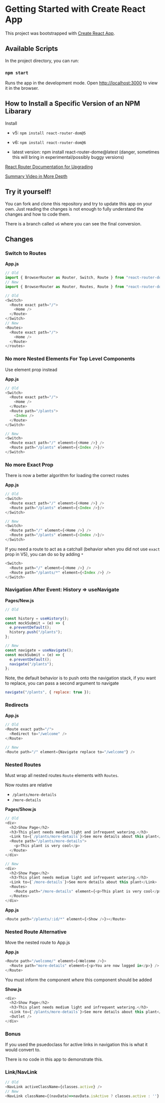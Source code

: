 # Getting Started with Create React App

This project was bootstrapped with [Create React App](https://github.com/facebook/create-react-app).

## Available Scripts

In the project directory, you can run:

### `npm start`

Runs the app in the development mode.
Open [http://localhost:3000](http://localhost:3000) to view it in the browser.

## How to Install a Specific Version of an NPM Libarary

Install

- v5:  `npm install react-router-dom@5`

- v6: `npm install react-router-dom@6`

- latest version: npm install react-router-dome@latest (danger, sometimes this will bring in experimental/possibly buggy versions)

[React Router Documentation for Upgrading](https://reactrouter.com/docs/en/v6/upgrading/v5)

[Summary Video in More Depth](https://www.youtube.com/watch?v=zEQiNFAwDGo)

## Try it yourself!

You can fork and clone this repository and try to update this app on your own. Just reading the changes is not enough to fully understand the changes and how to code them.

There is a branch called `v6` where you can see the final conversion.

## Changes

### Switch to Routes

**App.js**

```js
// Old
import { BrowserRouter as Router, Switch, Route } from "react-router-dom";
// New
import { BrowserRouter as Router, Routes, Route } from "react-router-dom";
```

```js
// Old
<Switch>
  <Route exact path="/">
    <Home />
  </Route>
</Switch>
// New
<Routes>
  <Route exact path="/">
    <Home />
  </Route>
</routes>
```

### No more Nested Elements For Top Level Components

Use element prop instead

**App.js**

```js
// Old
<Switch>
  <Route exact path="/">
    <Home />
  </Route>
  <Route path="/plants">
    <Index />
  </Route>
</Switch>

// New
<Switch>
  <Route exact path="/" element={<Home />} />
  <Route path="/plants" element={<Index />}/>
</Switch>
```

### No more Exact Prop

There is now a better algorithm for loading the correct routes

**App.js**

```js
// Old
<Switch>
  <Route exact path="/" element={<Home />} />
  <Route path="/plants" element={<Index />}/>
</Switch>

// New
<Switch>
  <Route path="/" element={<Home />} />
  <Route path="/plants" element={<Index />}/>
</Switch>
```

If you need a route to act as a catchall (behavior when you did not use `exact` prop in V5), you can do so by adding `*`

```js
<Switch>
  <Route path="/" element={<Home />} />
  <Route path="/plants/*" element={<Index />} />
</Switch>
```

### Navigation After Event: History => useNavigate

**Pages/New.js**

```js
// Old

const history = useHistory();
const mockSubmit = (e) => {
  e.preventDefault();
  history.push("/plants");
};

// New
const navigate = useNavigate();
const mockSubmit = (e) => {
  e.preventDefault();
  navigate("/plants");
};
```

Note, the default behavior is to push onto the navigation stack, if you want to replace, you can pass a second argument to navigate

```js
navigate("/plants", { replace: true });
```

### Redirects

**App.js**

```js
// Old
<Route exact path="/">
  <Redirect to="/welcome" />
</Route>

// New
<Route path="/" element={Navigate replace to="/welcome"} />

```

### Nested Routes

Must wrap all nested routes `Route` elements with `Routes`.

Now routes are relative

- `/plants/more-details`
- `/more-details`

**Pages/Show.js**

```js
// Old
<div>
  <h2>Show Page</h2>
  <h3>This plant needs medium light and infrequent watering.</h3>
  <Link to={`/plants/more-details`}>See more details about this plant</Link>
  <Route path="/plants/more-details">
    <p>This plant is very cool</p>
  </Route>
</div>

// New
<div>
  <h2>Show Page</h2>
  <h3>This plant needs medium light and infrequent watering.</h3>
  <Link to={`/more-details`}>See more details about this plant</Link>
  <Routes>
    <Route path="/more-details" element={<p>This plant is very cool</p>} />
  </Routes>
</div>
```

**App.js**

```js
<Route path="/plants/:id/*" element={<Show />}></Route>
```

### Nested Route Alternative

Move the nested route to App.js

**App.js**

```js
<Route path="/welcome/" element={<Welcome />}>
  <Route path="more-details" element={<p>You are now logged in</p>} />
</Route>
```

You must inform the component _where_ this component should be added

**Show.js**

<Outlet />

```js
<div>
  <h2>Show Page</h2>
  <h3>This plant needs medium light and infrequent watering.</h3>
  <Link to={`/plants/more-details`}>See more details about this plant</Link>
  <Outlet />
</div>
```

### Bonus

If you used the psuedoclass for active links in navigation this is what it would convert to.

There is no code in this app to demonstrate this.

### Link/NavLink

```js
// Old
<NavLink activeClassName={classes.active} />
// New
<NavLink className={(navData)=>navData.isActive ? classes.active : ''} />
```
